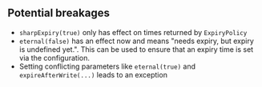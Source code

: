 


## Potential breakages

- `sharpExpiry(true)` only has effect on times returned by `ExpiryPolicy` 
- `eternal(false)` has an effect now and means "needs expiry, but expiry is undefined yet.".
   This can be used to ensure that an expiry time is set via the configuration.
- Setting conflicting parameters like `eternal(true)` and `expireAfterWrite(...)` leads to an exception

